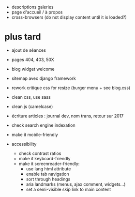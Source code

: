 * descriptions galeries
* page d'accueil / à propos
* cross-browsers (do not display content until it is loaded?)

# plus tard
* ajout de séances
* pages 404, 403, 50X
* blog widget welcome
* sitemap avec django framework
* rework critique css for resize (burger menu + see blog.css)
* clean css, use sass
* clean js (camelcase)
* écriture articles : journal dev, nom trans, retour sur 2017
* check search engine indexation
* make it mobile-friendly

* accessibility
  * check contrast ratios
  * make it keyboard-friendly
  * make it screenreader-friendly:
    * use lang html attribute
    * enable tab navigation
    * sort through headings
    * aria landmarks (menus, ajax comment, widgets...)
    * set a semi-visible skip link to main content
